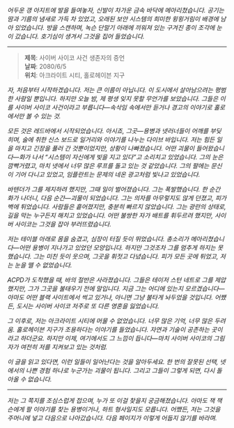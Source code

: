 _어두운 갱 아지트에 발을 들여놓자, 신발이 차가운 금속 바닥에 메아리쳤습니다. 공기는 땀과 기름의 냄새로 가득 차 있었고, 오래된 보안 시스템의 희미한 윙윙거림이 배경에 남아 있었습니다. 방을 스캔하며, 녹슨 단말기 아래에 끼워져 있는 구겨진 종이 조각에 눈이 갔습니다. 호기심이 생겨서 그것을 집어 들었습니다._

---

> **제목**: 사이버 사이코 사건 생존자의 증언  
> **날짜**: 2080/6/5  
> **위치**: 아크라이트 시티, 홀로헤이븐 지구

_자, 처음부터 시작하겠습니다. 저는 큰 이름이 아닙니다. 이 도시에서 살아남으려는 평범한 사람일 뿐입니다. 하지만 오늘 밤, 제 평생 잊지 못할 무언가를 보았습니다. 그들은 이를 사이버 사이코 사건이라고 부릅니다—속삭임 속에서만 듣거나 경고의 이야기로 홀로에서만 볼 수 있는 것._

_모든 것은 레드바에서 시작되었습니다. 아시죠, 그곳—용병과 넷러너들이 어깨를 부딪히며, 술에 취한 신스 보드로 일거리와 이야기를 나누는 다이브 바입니다. 저는 힘든 일을 마치고 긴장을 풀러 간 것뿐이었지만, 상황이 나빠졌습니다. 어떤 괴물이 들어왔습니다—화가 나서 “시스템이 자신에게 빚을 지고 있다”고 소리치고 있었습니다. 그의 눈은 깜빡거렸고, 마치 넷에서 너무 많은 루프를 돌고 있는 것 같았습니다. 그의 팔에는 문신이 기어 다니고 있었고, 임플란트는 문제의 네온 광고처럼 빛나고 있었습니다._

_바텐더가 그를 제지하려 했지만, 그때 일이 벌어졌습니다. 그는 폭발했습니다. 한 순간 화가 나더니, 다음 순간—괴물이 되었습니다. 그는 의자를 아무렇지도 않게 던졌고, 피가 벽에 튀었습니다. 사람들은 흩어졌지만, 충분히 빠르지 않았습니다. 그는 광란의 상태로, 길을 막는 누구든지 해치고 있었습니다. 어떤 불쌍한 자가 배트를 휘두르려 했지만, 사이버 사이코는 그것을 잡아 부러뜨렸습니다._

_저는 테이블 아래로 몸을 숨겼고, 심장이 터질 듯이 뛰었습니다. 총소리가 메아리쳤습니다—어떤 용병이 지나가고 있었던 모양입니다. 하지만 그것조차 그를 멈추게 하지는 못했습니다. 그는 미친 듯이 웃으며, 그곳을 휘젓고 다녔습니다. 피가 모든 곳에 튀었고, 저는 눈을 뗄 수 없었습니다._

_ACPD가 도착했을 때, 바의 절반은 사라졌습니다. 그들은 테이저 스턴 네트로 그를 제압했지만, 그가 그곳을 불태우기 전에 말입니다. 지금 그는 어디에 있는지 모르겠습니다—아마도 어떤 블랙 사이트에서 썩고 있거나, 아니면 그냥 불타게 놔두었을 것입니다. 어쨌든, 도시는 사이버 사이코 저주로 또 다른 영혼을 잃었습니다._

_그 이후로, 저는 아크라이트 시티에 머물 수 없었습니다. 너무 많은 기억, 너무 많은 두려움. 홀로헤이븐 지구가 조용하다는 이야기를 들었습니다. 자연과 기술이 공존하는 곳이라고 하더군요. 하지만 이제, 여기에서도 그 느낌이 듭니다—마치 사이버 사이코의 그림자가 여전히 저를 지켜보고 있는 것처럼._

_이 글을 읽고 있다면, 이런 일들이 일어난다는 것을 알아두세요. 한 번의 잘못된 선택, 넷에서의 나쁜 경험 하나로 누군가는 괴물이 됩니다. 그리고 그들이 그렇게 되면, 다시 돌아올 수 없습니다._

---

_저는 그 쪽지를 조심스럽게 접으며, 누가 또 이걸 찾을지 궁금해졌습니다. 아마도 잭 잭슨에게 팔 이야기를 찾는 용병이거나, 하트 형사일지도 모릅니다. 어쨌든, 저는 그것을 주머니에 넣고 다음으로 나아갔습니다. 다음 페이지가 이렇게 어둡지 않기를 바라며._
